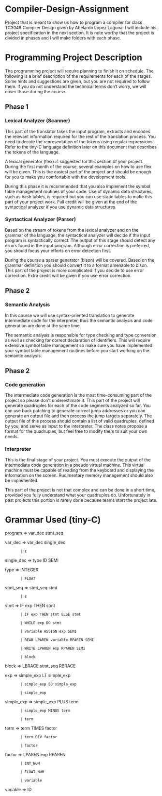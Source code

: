 # Compiler-Design-Assignment
Project that is meant to show us how to program a compiler for class TC3048 Compiler Design given by Abelardo Lopez Laguna. I will include his project specification in the next section. It is note worthy that the project is divided in phases and I will make folders with each phase.

# Programming Project Description

 

The programming project will require planning to finish it on schedule. The following is a brief description of the requirements for each of the stages. Some hints and suggestions are given, but you are not required to follow them. If you do not understand the technical terms don’t worry, we will cover those during the course.

## Phase 1

### Lexical Analyzer (Scanner)

 This part of the translator takes the input program, extracts and encodes the relevant information required for the rest of the translation process. You need to decide the representation of the tokens using regular expressions. Refer to the tiny-C language definition later on this document that describes the tokens of the language.

 A lexical generator (flex) is suggested for this section of your project. During the first month of the course, several examples on how to use flex will be given. This is the easiest part of the project and should be enough for you to make you comfortable with the development tools.

During this phase it is recommended that you also implement the symbol table management routines of your code. Use of dynamic data structures, such as hash tables, is required but you can use static tables to make this part of your project work. Full credit will be given at the end of the syntactical analyzer if you use dynamic data structures.

 

### Syntactical Analyzer (Parser)

Based on the stream of tokens from the lexical analyzer and on the grammar of the language, the syntactical analyzer will decide if the input program is syntactically correct. The output of this stage should detect any errors found in the input program. Although error correction is preferred, you should focus your efforts on error detection first.

During the course a parser generator (bison) will be covered. Based on the grammar definition you should convert it to a format amenable to bison. This part of the project is more complicated if you decide to use error correction. Extra credit will be given if you use error correction.

## Phase 2

### Semantic Analysis

 In this course we will use syntax-oriented translation to generate intermediate code for the interpreter, thus the semantic analysis and code generation are done at the same time.

The semantic analysis is responsible for type checking and type conversion as well as checking for correct declaration of identifiers. This will require extensive symbol table management so make sure you have implemented your symbol table management routines before you start working on the semantic analysis.

## Phase 2

### Code generation

The intermediate code generation is the most time-consuming part of the project so please don’t underestimate it. This part of the project will generate quadruples for each of the code segments analyzed so far. You can use back patching to generate correct jump addresses or you can generate an output file and then process the jump targets separately. The output file of this process should contain a list of valid quadruples, defined by you, and serve as input to the interpreter. The class notes propose a format for the quadruples, but feel free to modify them to suit your own needs.

 

### Interpreter

This is the final stage of your project. You must execute the output of the intermediate code generation in a pseudo virtual machine. This virtual machine must be capable of reading from the keyboard and displaying the information on the screen. Rudimentary memory management should also be implemented. 

This part of the project is not that complex and can be done in a short time, provided you fully understand what your quadruples do. Unfortunately in past projects this portion is rarely done because teams start the project late.

# Grammar Used (tiny-C)
program    ⇒ var_dec stmt_seq

var_dec    ⇒ var_dec single_dec

           | ε

single_dec ⇒ type ID SEMI

type       ⇒ INTEGER

           | FLOAT

stmt_seq   ⇒ stmt_seq stmt 

           | ε

stmt       ⇒ IF exp THEN stmt

           | IF exp THEN stmt ELSE stmt

           | WHILE exp DO stmt

           | variable ASSIGN exp SEMI

           | READ LPAREN variable RPAREN SEMI

           | WRITE LPAREN exp RPAREN SEMI

           | block

block      ⇒ LBRACE stmt_seq RBRACE

exp        ⇒ simple_exp LT simple_exp

           | simple_exp EQ simple_exp

           | simple_exp

simple_exp ⇒ simple_exp PLUS term

           | simple_exp MINUS term

           | term

term       ⇒ term TIMES factor

           | term DIV factor

           | factor

factor     ⇒ LPAREN exp RPAREN

           | INT_NUM

           | FLOAT_NUM

           | variable

variable   ⇒ ID


